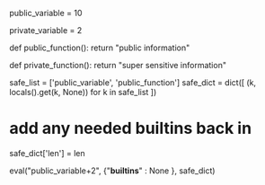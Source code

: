 public_variable = 10

private_variable = 2

def public_function():
    return "public information"

def private_function():
    return "super sensitive information"

safe_list = ['public_variable', 'public_function']
safe_dict = dict([ (k, locals().get(k, None)) for k in safe_list ])
# add any needed builtins back in
safe_dict['len'] = len

eval("public_variable+2", {"__builtins__" : None }, safe_dict)
